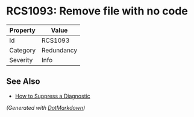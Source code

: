 # RCS1093: Remove file with no code

| Property | Value      |
| -------- | ---------- |
| Id       | RCS1093    |
| Category | Redundancy |
| Severity | Info       |

## See Also

* [How to Suppress a Diagnostic](../HowToConfigureAnalyzers.md#how-to-suppress-a-diagnostic)


*\(Generated with [DotMarkdown](http://github.com/JosefPihrt/DotMarkdown)\)*